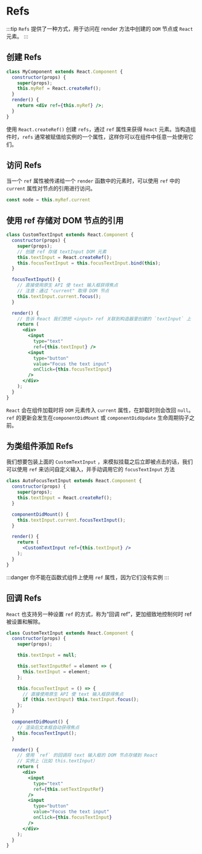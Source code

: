 # Refs

:::tip
`Refs` 提供了一种方式，用于访问在 render 方法中创建的 `DOM` 节点或 `React` 元素。
:::

## 创建 Refs

```jsx
class MyComponent extends React.Component {
  constructor(props) {
    super(props);
    this.myRef = React.createRef();
  }
  render() {
    return <div ref={this.myRef} />;
  }
}
```

使用 `React.createRef()` 创建 `refs`，通过 `ref` 属性来获得 `React` 元素。当构造组件时，`refs` 通常被赋值给实例的一个属性，这样你可以在组件中任意一处使用它们。

## 访问 Refs

当一个 `ref` 属性被传递给一个 `render` 函数中的元素时，可以使用 `ref` 中的 `current` 属性对节点的引用进行访问。

```js
const node = this.myRef.current
```

## 使用 ref 存储对 DOM 节点的引用

```jsx
class CustomTextInput extends React.Component {
  constructor(props) {
    super(props);
    // 创建 ref 存储 textInput DOM 元素
    this.textInput = React.createRef();
    this.focusTextInput = this.focusTextInput.bind(this);
  }

  focusTextInput() {
    // 直接使用原生 API 使 text 输入框获得焦点
    // 注意：通过 "current" 取得 DOM 节点
    this.textInput.current.focus();
  }

  render() {
    // 告诉 React 我们想把 <input> ref 关联到构造器里创建的 `textInput` 上
    return (
      <div>
        <input
          type="text"
          ref={this.textInput} />
        <input
          type="button"
          value="Focus the text input"
          onClick={this.focusTextInput}
        />
      </div>
    );
  }
}
```

`React` 会在组件加载时将 `DOM` 元素传入 `current` 属性，在卸载时则会改回 `null`。`ref` 的更新会发生在`componentDidMount` 或 `componentDidUpdate` 生命周期钩子之前。

## 为类组件添加 Refs

我们想要包装上面的 `CustomTextInput` ，来模拟挂载之后立即被点击的话，我们可以使用 `ref` 来访问自定义输入，并手动调用它的 `focusTextInput` 方法

```jsx
class AutoFocusTextInput extends React.Component {
  constructor(props) {
    super(props);
    this.textInput = React.createRef();
  }

  componentDidMount() {
    this.textInput.current.focusTextInput();
  }

  render() {
    return (
      <CustomTextInput ref={this.textInput} />
    );
  }
}
```

:::danger
你不能在函数式组件上使用 `ref` 属性，因为它们没有实例
:::

## 回调 Refs

`React` 也支持另一种设置 `ref` 的方式，称为“回调 ref”，更加细致地控制何时 ref 被设置和解除。

```jsx
class CustomTextInput extends React.Component {
  constructor(props) {
    super(props);

    this.textInput = null;

    this.setTextInputRef = element => {
      this.textInput = element;
    };

    this.focusTextInput = () => {
      // 直接使用原生 API 使 text 输入框获得焦点
      if (this.textInput) this.textInput.focus();
    };
  }

  componentDidMount() {
    // 渲染后文本框自动获得焦点
    this.focusTextInput();
  }

  render() {
    // 使用 `ref` 的回调将 text 输入框的 DOM 节点存储到 React
    // 实例上（比如 this.textInput）
    return (
      <div>
        <input
          type="text"
          ref={this.setTextInputRef}
        />
        <input
          type="button"
          value="Focus the text input"
          onClick={this.focusTextInput}
        />
      </div>
    );
  }
}
```
